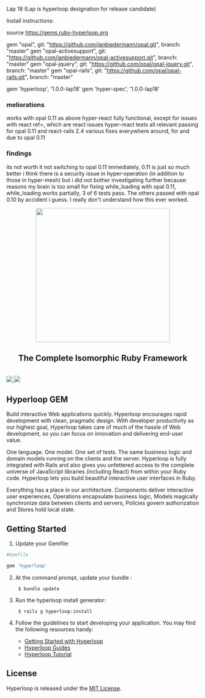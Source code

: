 Lap 18  (Lap is hyperloop designation for release candidate)

Install instructions:

source https://gems.ruby-hyperloop.org

gem "opal", git: "https://github.com/janbiedermann/opal.git", branch: "master"
gem "opal-activesupport", git: "https://github.com/janbiedermann/opal-activesupport.git", branch: "master"
gem "opal-jquery", git: "https://github.com/opal/opal-jquery.git", branch: "master"
gem "opal-rails", git: "https://github.com/opal/opal-rails.git", branch: "master"

gem 'hyperloop', '1.0.0-lap18'
gem 'hyper-spec', '1.0.0-lap18'

### meliorations
works with opal 0.11 as above
hyper-react fully functional, except for issues with react ref=, which are react issues
hyper-react tests all relevant passing for opal 0.11 and react-rails 2.4
various fixes everywhere around, for and due to opal 0.11

### findings
its not worth it not switching to opal 0.11 immediately, 0.11 is just so much better
i think there is a security issue in hyper-operation (in addition to those in hyper-mesh) but i did not bother investigating further because: reasons
my brain is too small for fixing while_loading with opal 0.11, while_loading works partially, 3 of 6 tests pass. The others passed with opal 0.10 by accident i guess. I really don't understand how this ever worked.








<div class="githubhyperloopheader">

<p align="center">

<a href="http://ruby-hyperloop.io/" alt="Hyperloop" title="Hyperloop">
<img width="350px" src="http://ruby-hyperloop.io/images/hyperloop-github-logo.png">
</a>

</p>

<h2 align="center">The Complete Isomorphic Ruby Framework</h2>

<br>

<a href="http://ruby-hyperloop.io/" alt="Hyperloop" title="Hyperloop">
<img src="http://ruby-hyperloop.io/images/githubhyperloopbadge.png">
</a>

<a href="https://gitter.im/ruby-hyperloop/chat" alt="Gitter chat" title="Gitter chat">
<img src="http://ruby-hyperloop.io/images/githubgitterbadge.png">
</a>

</div>

## Hyperloop GEM

Build interactive Web applications quickly. Hyperloop encourages rapid development with clean, pragmatic design. With developer productivity as our highest goal, Hyperloop takes care of much of the hassle of Web development, so you can focus on innovation and delivering end-user value.

One language. One model. One set of tests. The same business logic and domain models running on the clients and the server. Hyperloop is fully integrated with Rails and also gives you unfettered access to the complete universe of JavaScript libraries (including React) from within your Ruby code. Hyperloop lets you build beautiful interactive user interfaces in Ruby.

Everything has a place in our architecture. Components deliver interactive user experiences, Operations encapsulate business logic, Models magically synchronize data between clients and servers, Policies govern authorization and Stores hold local state. 

## Getting Started

1. Update your Gemfile:
        
```ruby
#Gemfile

gem 'hyperloop'
```

2. At the command prompt, update your bundle :

        $ bundle update

3. Run the hyperloop install generator:

        $ rails g hyperloop:install

4. Follow the guidelines to start developing your application. You may find
   the following resources handy:
    * [Getting Started with Hyperloop](http://ruby-hyperloop.io/start)
    * [Hyperloop Guides](http://ruby-hyperloop.io/docs/architecture)
    * [Hyperloop Tutorial](http://ruby-hyperloop.io/tutorials)


## License

Hyperloop is released under the [MIT License](http://www.opensource.org/licenses/MIT).

